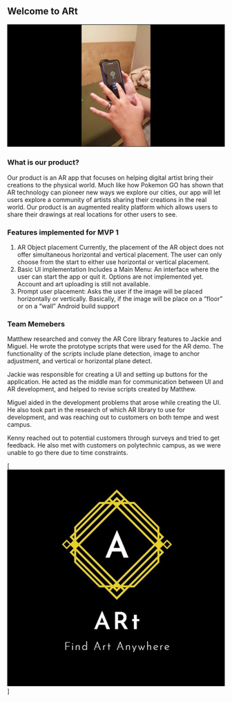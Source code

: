 ## Welcome to ARt 

[![FSE Demo Project](maxresdefault.jpg)](https://youtu.be/fv8MBhCk668 "FSE VIDEO")

### What is our product?

Our product is an AR app that focuses on helping digital artist bring their creations to the physical world. Much like how Pokemon GO has shown that AR technology can pioneer new ways we explore our cities, our app will let users explore a community of artists sharing their creations in the real world. Our product is an augmented reality platform which allows users to share their drawings at real locations for other users to see.


### Features implemented for MVP 1
1. AR Object placement
  Currently, the placement of the AR object does not offer simultaneous horizontal and vertical placement. The user can only choose from    the start to either use horizontal or vertical placement.
2. Basic UI implementation
  Includes a Main Menu: An interface where the user can start the app or quit it. Options are not implemented yet. Account and art          uploading is still not available.
3. Prompt user placement: Asks the user if the image will be placed horizontally or vertically. Basically, if the image will be place on    a “floor” or on a “wall” 
    Android build support


### Team Memebers

Matthew researched and convey the AR Core library features to Jackie and Miguel. He wrote the prototype scripts that were used for the AR demo. The functionality of the scripts include plane detection, image to anchor adjustment, and vertical or horizontal plane detect. 

Jackie was responsible for creating a UI and setting up buttons for the application. He acted as the middle man for communication between UI and AR development, and helped to revise scripts created by Matthew. 

Miguel aided in the development problems that arose while creating the UI. He also took part in the research of which AR library to use for development, and was reaching out to customers on both tempe and west campus.

Kenny reached out to potential customers through surveys and tried to get feedback. He also met with customers on polytechnic campus, as we were unable to go there due to time constraints.

[![LOGO](logo1.JPG)]
